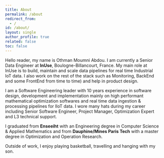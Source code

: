 ```yaml
---
title: About
permalink: /about
redirect_from:
  - /
id: /about/
layout: single
author_profile: true
related: false
toc: false
---
```


Hello reader, my name is Othman Moumni Abdou.
I am currently a Senior Data Engineer at **InUse**, Boulogne-Billancourt, France. My main role at InUse is to build, maintain and scale data pipelines for real time Industrial IoT data. I also work on the rest of the stack such as Monitoring, BackEnd and some FrontEnd from time to time) and help in product design.

I am a Software Engineering leader with 10 years experience in software design, development and implementation mainly on high performant mathematical optimization softwares and real time data ingestion & processing pipelines for IIoT data.
I wore many hats during my career including Senior Software Engineer, Project Manager, Optimization Expert and L3 technical support.

I graduated from **Enseeiht** with an Engineering degree in Computer Science & Applied Mathematics and from **Dauphine/Mines Paris Tech** with a master degree in Optimization and Operation Research.

Outside of work, I enjoy playing basketball, travelling and hanging with my son.